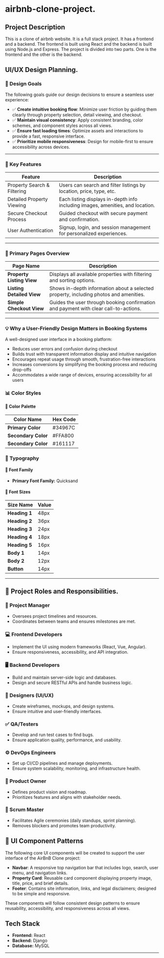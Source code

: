 # airbnb-clone-project.

## Project Description

This is a clone of airbnb website. It is a full stack project. It has a frontend and a backend. The frontend is built using React and the backend is built using Node.js and Express. The project is divided into two parts. One is the frontend and the other is the backend.

## UI/UX Design Planning.
### 🎯 Design Goals

The following goals guide our design decisions to ensure a seamless user experience:

- ✅ **Create intuitive booking flow**: Minimize user friction by guiding them clearly through property selection, detail viewing, and checkout.
- ✅ **Maintain visual consistency**: Apply consistent branding, color schemes, and component styles across all views.
- ✅ **Ensure fast loading times**: Optimize assets and interactions to provide a fast, responsive interface.
- ✅ **Prioritize mobile responsiveness**: Design for mobile-first to ensure accessibility across devices.

---

### 🔑 Key Features

| Feature                     | Description                                                                 |
|----------------------------|-----------------------------------------------------------------------------|
| Property Search & Filtering| Users can search and filter listings by location, price, type, etc.        |
| Detailed Property Viewing  | Each listing displays in-depth info including images, amenities, and location.|
| Secure Checkout Process    | Guided checkout with secure payment and confirmation.                       |
| User Authentication        | Signup, login, and session management for personalized experiences.         |

---

### 📄 Primary Pages Overview

| Page Name              | Description                                                                                     |
|------------------------|-------------------------------------------------------------------------------------------------|
| **Property Listing View** | Displays all available properties with filtering and sorting options.                         |
| **Listing Detailed View** | Shows in-depth information about a selected property, including photos and amenities.         |
| **Simple Checkout View** | Guides the user through booking confirmation and payment with clear call-to-actions.           |

---

### 💡 Why a User-Friendly Design Matters in Booking Systems

A well-designed user interface in a booking platform:

- Reduces user errors and confusion during checkout
- Builds trust with transparent information display and intuitive navigation
- Encourages repeat usage through smooth, frustration-free interactions
- Increases conversions by simplifying the booking process and reducing drop-offs
- Accommodates a wide range of devices, ensuring accessibility for all users

### 📊 Color Styles

#### 🎨 Color Palette

| Color Name | Hex Code |
|------------|----------|
| **Primary Color** | #34967C |
| **Secondary Color** | #FFA800 |
| **Secondary Color** | #161117 |

### 📝 Typography

#### 🎨 Font Family

- **Primary Font Family:** Quicksand

#### 🎨 Font Sizes

| Size Name | Value |
|-----------|-------|
| **Heading 1** | 48px |
| **Heading 2** | 36px |
| **Heading 3** | 24px |
| **Heading 4** | 18px |
| **Heading 5** | 16px |
| **Body 1** | 14px |
| **Body 2** | 12px |
| **Button** | 14px |

---

## 👥 Project Roles and Responsibilities.

### 📌 Project Manager
- Oversees project timelines and resources.
- Coordinates between teams and ensures milestones are met.

### 💻 Frontend Developers
- Implement the UI using modern frameworks (React, Vue, Angular).
- Ensure responsiveness, accessibility, and API integration.

### 🖥️ Backend Developers
- Build and maintain server-side logic and databases.
- Design and secure RESTful APIs and handle business logic.

### 🎨 Designers (UI/UX)
- Create wireframes, mockups, and design systems.
- Ensure intuitive and user-friendly interfaces.

### ✅ QA/Testers
- Develop and run test cases to find bugs.
- Ensure application quality, performance, and usability.

### ⚙️ DevOps Engineers
- Set up CI/CD pipelines and manage deployments.
- Ensure system scalability, monitoring, and infrastructure health.

### 🎯 Product Owner
- Defines product vision and roadmap.
- Prioritizes features and aligns with stakeholder needs.

### 🧭 Scrum Master
- Facilitates Agile ceremonies (daily standups, sprint planning).
- Removes blockers and promotes team productivity.


## 🧩 UI Component Patterns
The following core UI components will be created to support the user interface of the AirBnB Clone project:

- **Navbar**: A responsive top navigation bar that includes logo, search, user menu, and navigation links.
- **Property Card**: Reusable card component displaying property image, title, price, and brief details.
- **Footer**: Contains site information, links, and legal disclaimers; designed to be simple and responsive.

These components will follow consistent design patterns to ensure reusability, accessibility, and responsiveness across all views.

## Tech Stack

- **Frontend:** React
- **Backend:** Django
- **Database:** MySQL

---


